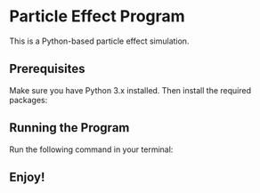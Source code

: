 # Particle Effect Program

This is a Python-based particle effect simulation. 

## Prerequisites
Make sure you have Python 3.x installed. Then install the required packages:
## Running the Program
Run the following command in your terminal:
## Enjoy!
